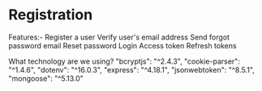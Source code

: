 # Registration
Features:-
Register a user
Verify user's email address
Send forgot password email
Reset password
Login
Access token
Refresh tokens

What technology are we using?
 "bcryptjs": "^2.4.3",
 "cookie-parser": "^1.4.6",
 "dotenv": "^16.0.3",
 "express": "^4.18.1",
 "jsonwebtoken": "^8.5.1",
 "mongoose": "^5.13.0"
